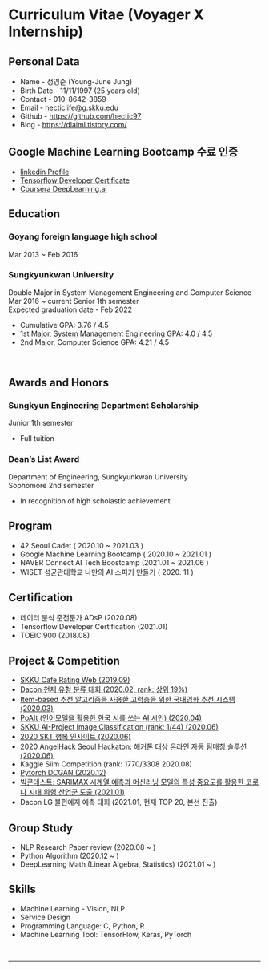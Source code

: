 # Curriculum Vitae (Voyager X Internship)



## Personal Data
- Name - 정영준 (Young-June Jung)
- Birth Date - 11/11/1997 (25 years old)
- Contact - 010-8642-3859
- Email - hecticlife@g.skku.edu
- Github - https://github.com/hectic97
- Blog - https://dlaiml.tistory.com/


## Google Machine Learning Bootcamp 수료 인증
- [linkedin Profile](https://www.linkedin.com/in/%EC%98%81%EC%A4%80-%EC%A0%95-304428204/)
- [Tensorflow Developer Certificate](https://www.credential.net/7cf97353-1502-4889-982b-da9be70bdec9)
- [Coursera DeepLearning.ai](https://www.coursera.org/account/accomplishments/specialization/certificate/7W5M8HGKST72)


## Education

### Goyang foreign language high school
Mar 2013 ~ Feb 2016

### Sungkyunkwan University

Double Major in System Management Engineering and Computer Science<br>
Mar 2016 ~ current Senior 1th semester<br>
Expected graduation date - Feb 2022<br>

- Cumulative GPA: 3.76 / 4.5
- 1st Major, System Management Engineering GPA: 4.0 / 4.5
- 2nd Major, Computer Science GPA: 4.21 / 4.5

<br>

## Awards and Honors

### Sungkyun Engineering Department Scholarship
  
Junior 1th semester  

- Full tuition

### Dean’s List Award

Department of Engineering, Sungkyunkwan University   
Sophomore 2nd semester
- In recognition of high scholastic achievement

## Program

- 42 Seoul Cadet ( 2020.10 ~ 2021.03 )
- Google Machine Learning Bootcamp ( 2020.10 ~ 2021.01 )
- NAVER Connect AI Tech Boostcamp (2021.01 ~ 2021.06 )
- WISET 성균관대학교 나만의 AI 스피커 만들기 ( 2020. 11 )

## Certification

- 데이터 분석 준전문가 ADsP (2020.08)
- Tensorflow Developer Certification (2021.01)
- TOEIC 900 (2018.08)

## Project & Competition
- [SKKU Cafe Rating Web (2019.09)](https://github.com/hectic97/SKKU-Cafe-Web/blob/master/README.md)
- [Dacon 천체 유형 분류 대회 (2020.02, rank: 상위 19%)](https://github.com/hectic97/Trace/tree/master/Data_AI_Competition/SDSS)
- [Item-based 추천 알고리즘을 사용한 고령층을 위한 국내영화 추천 시스템 (2020.03)](https://github.com/hectic97/Korean-Movie-Recommender)
- [PoAIt (언어모델을 활용한 한국 시를 쓰는 AI 시인) (2020.04)](https://github.com/hectic97/Korean-poetry-generator)
- [SKKU AI-Project Image Classification (rank: 1/44) (2020.06)](https://github.com/hectic97/Imbalanced-cifar-100-classification) 
- [2020 SKT 행복 인사이트 (2020.06)](https://github.com/hectic97/Trace/blob/master/Data_AI_Competition/AOAS_SK_insight.pdf)
- [2020 AngelHack Seoul Hackaton: 해커톤 대상 온라인 자동 팀매칭 솔루션 (2020.06)](https://github.com/hectic97/AngelHack_web)
- Kaggle Siim Competition (rank: 1770/3308 2020.08)
- [Pytorch DCGAN (2020.12)](https://github.com/hectic97/DCGAN-pytorch)
- [빅콘테스트: SARIMAX 시계열 예측과 머신러닝 모델의 특성 중요도를 활용한 코로나 시대 위험 산업군 도출 (2021.01)](https://github.com/hectic97/Kaggle_Competition/blob/master/bigcontest2020/AOAS_MAIN_PDF.pdf)
- Dacon LG 불편예지 예측 대회  (2021.01, 현재 TOP 20, 본선 진출)


## Group Study
- NLP Research Paper review (2020.08 ~ )
- Python Algorithm (2020.12 ~ )
- DeepLearning Math (Linear Algebra, Statistics) (2021.01 ~ )

## Skills
- Machine Learning - Vision, NLP
- Service Design
- Programming Language: C, Python, R
- Machine Learning Tool: TensorFlow, Keras, PyTorch


<br>

----

